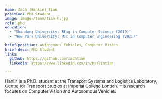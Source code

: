 ```yaml
---
name: Zach (Hanlin) Tian
position: PhD Student
image: images/team/tian-h.jpg
role: phd
education: 
  - "Shandong University: BEng in Computer Science (2019)"
  - "New York University: MSc in Computer Engineering (2021)"

brief-position: Autonomous Vehicles, Computer Vision
brief-desc: PhD Student
links:
  github: https://github.com/zachtian
  linkedin: https://www.linkedin.com/in/hanlintian

---
```


Hanlin is a Ph.D. student at the Transport Systems and Logistics Laboratory, Centre for Transport Studies at Imperial College London. His research focuses on Computer Vision and Autonomous Vehicles. 
